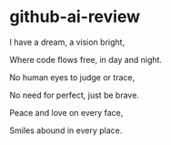 # github-ai-review
I have a dream, a vision bright,

Where code flows free, in day and night.

No human eyes to judge or trace,

No need for perfect, just be brave.

Peace and love on every face,

Smiles abound in every place.